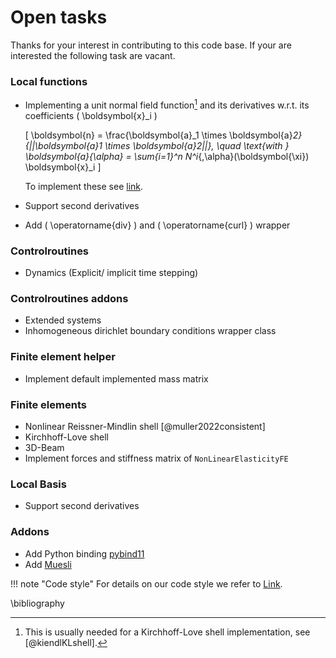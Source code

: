 <!--
SPDX-FileCopyrightText: 2022 The Ikarus Developers mueller@ibb.uni-stuttgart.de
SPDX-License-Identifier: CC-BY-SA-4.0
-->

# Open tasks
Thanks for your interest in contributing to this code base.
If your are interested the following task are vacant.


### Local functions
* Implementing a unit normal field function[^KLNote] and its derivatives w.r.t. its coefficients \( \boldsymbol{x}_i \)

    \[ 
    \boldsymbol{n} = \frac{\boldsymbol{a}_1 \times \boldsymbol{a}_2}{||\boldsymbol{a}_1 \times \boldsymbol{a}_2||}, \quad \text{with } \boldsymbol{a}_{\alpha} = \sum_{i=1}^n N^i_{,\alpha}(\boldsymbol{\xi}) \boldsymbol{x}_i
    \] 

    To implement these see [link](01_theory/localFunctions.md#how-to-implement-your-own-local-functions).

* Support second derivatives
* Add \( \operatorname{div} \) and \( \operatorname{curl} \) wrapper

### Controlroutines
* Dynamics (Explicit/ implicit time stepping)

### Controlroutines addons
* Extended systems
* Inhomogeneous dirichlet boundary conditions wrapper class

### Finite element helper
* Implement default implemented mass matrix

### Finite elements
* Nonlinear Reissner-Mindlin shell [@muller2022consistent]
* Kirchhoff-Love shell
* 3D-Beam
* Implement forces and stiffness matrix of `NonLinearElasticityFE`

### Local Basis 
* Support second derivatives


### Addons
* Add Python binding [pybind11](https://github.com/pybind/pybind11)
* Add [Muesli](https://materials.imdea.org/muesli/)

[^KLNote]: This is usually needed for a Kirchhoff-Love shell implementation, see [@kiendlKLshell].


!!! note  "Code style"
For details on our code style we refer to [Link](codeStyle.md).


\bibliography 